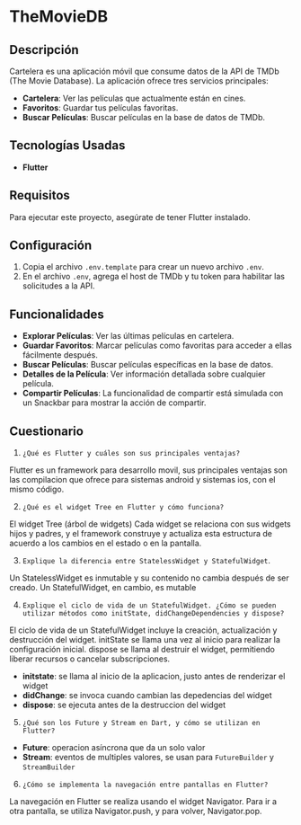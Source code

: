 # TheMovieDB

## Descripción
Cartelera es una aplicación móvil que consume datos de la API de TMDb (The Movie Database). La aplicación ofrece tres servicios principales:

- **Cartelera**: Ver las películas que actualmente están en cines.
- **Favoritos**: Guardar tus películas favoritas.
- **Buscar Películas**: Buscar películas en la base de datos de TMDb.

## Tecnologías Usadas
- **Flutter**

## Requisitos
Para ejecutar este proyecto, asegúrate de tener Flutter instalado.

## Configuración
1. Copia el archivo `.env.template` para crear un nuevo archivo `.env`.
2. En el archivo `.env`, agrega el host de TMDb y tu token para habilitar las solicitudes a la API.

## Funcionalidades
- **Explorar Películas**: Ver las últimas películas en cartelera.
- **Guardar Favoritos**: Marcar películas como favoritas para acceder a ellas fácilmente después.
- **Buscar Películas**: Buscar películas específicas en la base de datos.
- **Detalles de la Película**: Ver información detallada sobre cualquier película.
- **Compartir Películas**: La funcionalidad de compartir está simulada con un Snackbar para mostrar la acción de compartir.

## Cuestionario
1. `¿Qué es Flutter y cuáles son sus principales ventajas?`

Flutter es un framework para desarrollo movil, sus principales ventajas son las compilacion que ofrece para sistemas android y sistemas ios, con el mismo código. 

2. `¿Qué es el widget Tree en Flutter y cómo funciona?`

El widget Tree (árbol de widgets) Cada widget se relaciona con sus widgets hijos y padres, y el framework construye y actualiza esta estructura de acuerdo a los cambios en el estado o en la pantalla.

3. `Explique la diferencia entre StatelessWidget y StatefulWidget`.

Un StatelessWidget es inmutable y su contenido no cambia después de ser creado. Un StatefulWidget, en cambio, es mutable

4. `Explique el ciclo de vida de un StatefulWidget. ¿Cómo se pueden 
utilizar métodos como initState, didChangeDependencies y dispose?`

El ciclo de vida de un StatefulWidget incluye la creación, actualización y destrucción del widget. initState se llama una vez al inicio para realizar la configuración inicial. dispose se llama al destruir el widget, permitiendo liberar recursos o cancelar subscripciones. 
- **initstate**: se llama al inicio de la aplicacion, justo antes de renderizar el widget
- **didChange**: se invoca cuando cambian las depedencias del widget
- **dispose**: se ejecuta antes de la destruccion del widget

5. `¿Qué son los Future y Stream en Dart, y cómo se utilizan en Flutter?`

- **Future**: operacion asíncrona que da un solo valor
- **Stream**: eventos de multiples valores, se usan para `FutureBuilder` y `StreamBuilder`

6. `¿Cómo se implementa la navegación entre pantallas en Flutter?`

La navegación en Flutter se realiza usando el widget Navigator. Para ir a otra pantalla, se utiliza Navigator.push, y para volver, Navigator.pop. 
